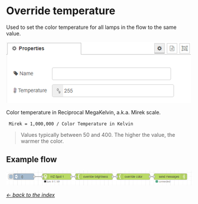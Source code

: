 # Override temperature

Used to set the color temperature for all lamps in the flow to the same value. 

![img](img/override-temperature-config.png)

Color temperature in Reciprocal MegaKelvin, a.k.a. Mirek scale.

```
 Mirek = 1,000,000 / Color Temperature in Kelvin
```

> Values typically between 50 and 400. The higher the value, the warmer the color.

## Example flow

![img](img/override-nodes-example.png)

[*← back to the index*](../documentation.md)